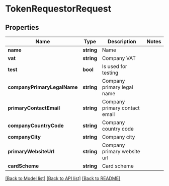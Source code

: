 # TokenRequestorRequest

## Properties

 Name                        | Type       | Description                   | Notes 
-----------------------------|------------|-------------------------------|-------
 **name**                    | **string** | Name                          |
 **vat**                     | **string** | Company VAT                   |
 **test**                    | **bool**   | Is used for testing           |
 **companyPrimaryLegalName** | **string** | Company primary legal name    |
 **primaryContactEmail**     | **string** | Company primary contact email |
 **companyCountryCode**      | **string** | Company country code          |
 **companyCity**             | **string** | Company city                  |
 **primaryWebsiteUrl**       | **string** | Company primary website url   |
 **cardScheme**              | **string** | Card scheme                   |

[[Back to Model list]](../../README.md#documentation-for-models) [[Back to API list]](../../README.md#documentation-for-api-endpoints) [[Back to README]](../../README.md)

